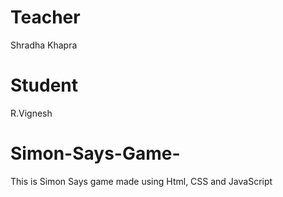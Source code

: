# Teacher
Shradha Khapra

# Student
R.Vignesh

# Simon-Says-Game-
This is Simon Says game made using Html, CSS and JavaScript
